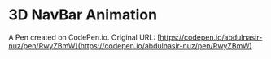 # 3D NavBar Animation

A Pen created on CodePen.io. Original URL: [https://codepen.io/abdulnasir-nuz/pen/RwyZBmW](https://codepen.io/abdulnasir-nuz/pen/RwyZBmW).


